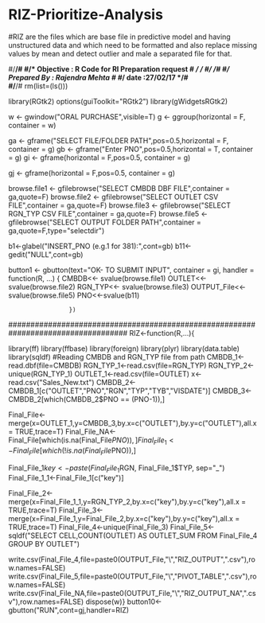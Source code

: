 # RIZ-Prioritize-Analysis
#RIZ are the files which are base file in predictive model and having unstructured data and which need to be formatted and also replace missing values by mean and detect outlier and male a separated file for that.


#/********************************************************************************/#
#/*     Objective : R Code for RI Preparation request                                      #                           */                           */
#/*                                                                              */#
#/*     Prepared By : Rajendra Mehta                                               #
#*/     date        :27/02/17                                                    */#  
#/********************************************************************************/#
rm(list=(ls()))

library(RGtk2)
options(guiToolkit="RGtk2")
library(gWidgetsRGtk2)

w <- gwindow("ORAL PURCHASE",visible=T)
g <- ggroup(horizontal = F, container = w)

ga <- gframe("SELECT FILE/FOLDER PATH",pos=0.5,horizontal = F, container = g)
gb <- gframe("Enter PNO",pos=0.5,horizontal = T, container = g)
gi <- gframe(horizontal = F,pos=0.5, container = g)

gj <- gframe(horizontal = F,pos=0.5, container = g)

browse.file1 <- gfilebrowse("SELECT CMBDB DBF FILE",container = ga,quote=F)
browse.file2 <- gfilebrowse("SELECT OUTLET CSV FILE",container = ga,quote=F)
browse.file3 <- gfilebrowse("SELECT RGN_TYP CSV FILE",container = ga,quote=F)
browse.file5 <- gfilebrowse("SELECT OUTPUT FOLDER PATH",container = ga,quote=F,type="selectdir")


b1<-glabel("INSERT_PNO (e.g.1 for 381):",cont=gb)
b11<-gedit("NULL",cont=gb)



button1 <- gbutton(text="OK- TO SUBMIT INPUT", container = gi,
                   handler = function(R, ...) {
                     CMBDB<<- svalue(browse.file1)
                     OUTLET<<- svalue(browse.file2)
                     RGN_TYP<<- svalue(browse.file3)
                     OUTPUT_File<<- svalue(browse.file5)
                     PNO<<-svalue(b11)
                     
                     })

###################################################################################
RIZ<-function(R,...){
  
library(ff)
library(ffbase)
library(foreign)
library(plyr)
library(data.table)
library(sqldf)
#Reading CMBDB and RGN_TYP file from path
CMBDB_1<-read.dbf(file=CMBDB)
RGN_TYP_1<-read.csv(file=RGN_TYP) 
RGN_TYP_2<-unique(RGN_TYP_1)
OUTLET_1<-read.csv(file=OUTLET)
x<-read.csv("Sales_New.txt")
CMBDB_2<-CMBDB_1[c("OUTLET","PNO","RGN","TYP","TYB","VISDATE")]
CMBDB_3<-CMBDB_2[which(CMBDB_2$PNO == (PNO-1)),]

Final_File<-merge(x=OUTLET_1,y=CMBDB_3,by.x=c("OUTLET"),by.y=c("OUTLET"),all.x = TRUE,trace=T)
Final_File_NA<-Final_File[which(is.na(Final_File$PNO)),]
Final_File_1<-Final_File[which(!is.na(Final_File$PNO)),]

Final_File_1$key<-paste(Final_File_1$RGN, Final_File_1$TYP, sep="_")
Final_File_1_1<-Final_File_1[c("key")]

Final_File_2<-merge(x=Final_File_1_1,y=RGN_TYP_2,by.x=c("key"),by.y=c("key"),all.x = TRUE,trace=T)
Final_File_3<-merge(x=Final_File_1,y=Final_File_2,by.x=c("key"),by.y=c("key"),all.x = TRUE,trace=T)
Final_File_4<-unique(Final_File_3)
Final_File_5<-sqldf("SELECT CELL,COUNT(OUTLET) AS OUTLET_SUM FROM Final_File_4 GROUP BY OUTLET")

write.csv(Final_File_4,file=paste0(OUTPUT_File,"\\","RIZ_OUTPUT",".csv"),row.names=FALSE)
write.csv(Final_File_5,file=paste0(OUTPUT_File,"\\","PIVOT_TABLE",".csv"),row.names=FALSE)
write.csv(Final_File_NA,file=paste0(OUTPUT_File,"\\","RIZ_OUTPUT_NA",".csv"),row.names=FALSE)
dispose(w)}
button10<-gbutton("RUN",cont=gj,handler=RIZ)
